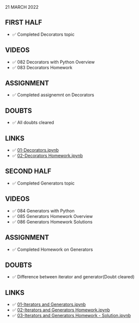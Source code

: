 21 MARCH 2022

## FIRST HALF

- ✅ Completed Decorators topic

## VIDEOS

- ✅ 082 Decorators with Python Overview
- ✅ 083 Decorators Homework

## ASSIGNMENT

- ✅ Completed assignemnt on Decorators

## DOUBTS

- ✅ All doubts cleared

## LINKS

- ✅ [01-Decorators.ipynb](https://github.com/Pierian-Data/Complete-Python-3-Bootcamp/blob/master/10-Python%20Decorators/01-Decorators.ipynb)
- ✅ [02-Decorators Homework.ipynb](https://github.com/Pierian-Data/Complete-Python-3-Bootcamp/blob/master/10-Python%20Decorators/02-Decorators%20Homework.ipynb)

## SECOND HALF

- ✅ Completed Generators topic

## VIDEOS

- ✅ 084 Generators with Python
- ✅ 085 Generators Homework Overview
- ✅ 086 Generators Homework Solutions

## ASSIGNMENT

- ✅ Completed Homework on Generators

## DOUBTS

- ✅ Difference between iterator and generator(Doubt cleared)

## LINKS

- ✅ [01-Iterators and Generators.ipynb](https://github.com/Pierian-Data/Complete-Python-3-Bootcamp/blob/master/11-Python%20Generators/01-Iterators%20and%20Generators.ipynb)
- ✅ [02-Iterators and Generators Homework.ipynb](https://github.com/Pierian-Data/Complete-Python-3-Bootcamp/blob/master/11-Python%20Generators/02-Iterators%20and%20Generators%20Homework.ipynb)
- ✅ [03-Iterators and Generators Homework - Solution.ipynb](https://github.com/Pierian-Data/Complete-Python-3-Bootcamp/blob/master/11-Python%20Generators/03-Iterators%20and%20Generators%20Homework%20-%20Solution.ipynb)